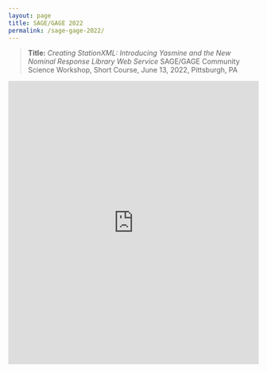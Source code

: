```yaml
---
layout: page
title: SAGE/GAGE 2022
permalink: /sage-gage-2022/
---
```

> **Title:** *Creating StationXML: Introducing Yasmine and the New Nominal Response Library Web Service*
> SAGE/GAGE Community Science Workshop, Short Course, June 13, 2022, Pittsburgh, PA

<style>
.responsive-wrap iframe{ max-width: 100%;}
</style>
<div class="responsive-wrap">
    <!-- this is the embed code provided by Google -->
  <iframe src="https://docs.google.com/presentation/d/1F0DQTNPg3YG_By6LMGcgwT3icJ3eMhCiupAZm76CIfE/embed?start=false&loop=false&delayms=3000" frameborder="0" width="960" height="569" allowfullscreen="true" mozallowfullscreen="true" webkitallowfullscreen="true"></iframe>
<!-- Google embed ends -->
</div>
<!-- [](https://docs.google.com/presentation/d/1BE5PM99KBU23j-YZO_kZitmAWqzIWtN2KaXN8D8dR60/edit#slide=id.p1) -->